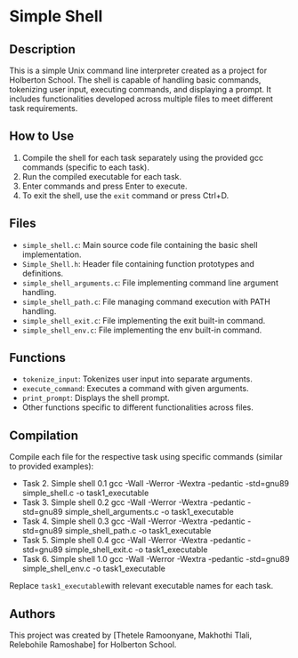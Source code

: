 # Simple Shell

## Description

This is a simple Unix command line interpreter created as a project for Holberton School. The shell is capable of handling basic commands, tokenizing user input, executing commands, and displaying a prompt. It includes functionalities developed across multiple files to meet different task requirements.

## How to Use

1. Compile the shell for each task separately using the provided gcc commands (specific to each task).
2. Run the compiled executable for each task.
3. Enter commands and press Enter to execute.
4. To exit the shell, use the `exit` command or press Ctrl+D.

## Files

- `simple_shell.c`: Main source code file containing the basic shell implementation.
- `Simple_Shell.h`: Header file containing function prototypes and definitions.
- `simple_shell_arguments.c`: File implementing command line argument handling.
- `simple_shell_path.c`: File managing command execution with PATH handling.
- `simple_shell_exit.c`: File implementing the exit built-in command.
- `simple_shell_env.c`: File implementing the env built-in command.

## Functions

- `tokenize_input`: Tokenizes user input into separate arguments.
- `execute_command`: Executes a command with given arguments.
- `print_prompt`: Displays the shell prompt.
- Other functions specific to different functionalities across files.

## Compilation

Compile each file for the respective task using specific commands (similar to provided examples):
- Task 2. Simple shell 0.1
  gcc -Wall -Werror -Wextra -pedantic -std=gnu89 simple_shell.c -o task1_executable
- Task 3. Simple shell 0.2
  gcc -Wall -Werror -Wextra -pedantic -std=gnu89 simple_shell_arguments.c -o task1_executable
- Task 4. Simple shell 0.3
  gcc -Wall -Werror -Wextra -pedantic -std=gnu89 simple_shell_path.c -o task1_executable
- Task 5. Simple shell 0.4
   gcc -Wall -Werror -Wextra -pedantic -std=gnu89 simple_shell_exit.c -o task1_executable
- Task 6. Simple shell 1.0
  gcc -Wall -Werror -Wextra -pedantic -std=gnu89 simple_shell_env.c -o task1_executable
  
Replace `task1_executable`with relevant executable names for each task.

## Authors

This project was created by [Thetele Ramoonyane, Makhothi Tlali, Relebohile Ramoshabe] for Holberton School.
  

  

  
  

